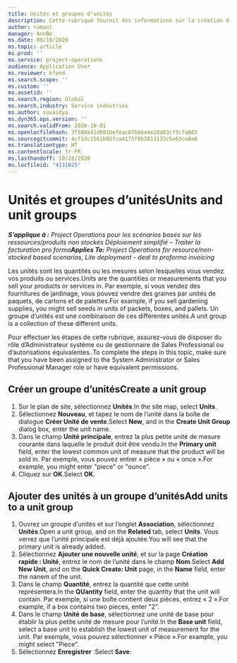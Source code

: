 ```yaml
---
title: Unités et groupes d’unités
description: Cette rubrique fournit des informations sur la création d’unités et de groupes d’unités dans Dynamics 365 Project Operations.
author: rumant
manager: AnnBe
ms.date: 09/18/2020
ms.topic: article
ms.prod: ''
ms.service: project-operations
audience: Application User
ms.reviewer: kfend
ms.search.scope: ''
ms.custom: ''
ms.assetid: ''
ms.search.region: Global
ms.search.industry: Service industries
ms.author: suvaidya
ms.dyn365.ops.version: ''
ms.search.validFrom: 2020-10-01
ms.openlocfilehash: 3f588e41d001befeac87bb6a4e28a83cf5cfa865
ms.sourcegitcommit: 4cf1dc1561b92fca4175f0b3813133c5e63ce8e6
ms.translationtype: HT
ms.contentlocale: fr-FR
ms.lasthandoff: 10/28/2020
ms.locfileid: "4131025"
---
```

# <a name="units-and-unit-groups"></a><span data-ttu-id="c6e07-103">Unités et groupes d’unités</span><span class="sxs-lookup"><span data-stu-id="c6e07-103">Units and unit groups</span></span>

<span data-ttu-id="c6e07-104">_**S’applique à :** Project Operations pour les scénarios basés sur les ressources/produits non stockés Déploiement simplifié – Traiter la facturation pro forma_</span><span class="sxs-lookup"><span data-stu-id="c6e07-104">_**Applies To:** Project Operations for resource/non-stocked based scenarios, Lite deployment - deal to proforma invoicing_</span></span>

<span data-ttu-id="c6e07-105">Les unités sont les quantités ou les mesures selon lesquelles vous vendez vos produits ou services.</span><span class="sxs-lookup"><span data-stu-id="c6e07-105">Units are the quantities or measurements that you sell your products or services in.</span></span> <span data-ttu-id="c6e07-106">Par exemple, si vous vendez des fournitures de jardinage, vous pouvez vendre des graines par unités de paquets, de cartons et de palettes.</span><span class="sxs-lookup"><span data-stu-id="c6e07-106">For example, if you sell gardening supplies, you might sell seeds in units of packets, boxes, and pallets.</span></span> <span data-ttu-id="c6e07-107">Un groupe d’unités est une combinaison de ces différentes unités.</span><span class="sxs-lookup"><span data-stu-id="c6e07-107">A unit group is a collection of these different units.</span></span>

<span data-ttu-id="c6e07-108">Pour effectuer les étapes de cette rubrique, assurez-vous de disposer du rôle d’Administrateur système ou de gestionnaire de Sales Professional ou d’autorisations équivalentes..</span><span class="sxs-lookup"><span data-stu-id="c6e07-108">To complete the steps in this topic, make sure that you have been assigned to the System Administrator or Sales Professional Manager role or have equivalent permissions.</span></span>

## <a name="create-a-unit-group"></a><span data-ttu-id="c6e07-109">Créer un groupe d’unités</span><span class="sxs-lookup"><span data-stu-id="c6e07-109">Create a unit group</span></span>

1. <span data-ttu-id="c6e07-110">Sur le plan de site, sélectionnez **Unités**.</span><span class="sxs-lookup"><span data-stu-id="c6e07-110">In the site map, select **Units**.</span></span>
2. <span data-ttu-id="c6e07-111">Sélectionnez **Nouveau**, et tapez le nom de l’unité dans la boîte de dialogue **Créer Unité de vente**.</span><span class="sxs-lookup"><span data-stu-id="c6e07-111">Select **New**, and in the **Create Unit Group** dialog box, enter the unit name.</span></span>
3. <span data-ttu-id="c6e07-112">Dans le champ **Unité principale**, entrez la plus petite unité de mesure courante dans laquelle le produit doit être vendu.</span><span class="sxs-lookup"><span data-stu-id="c6e07-112">In the **Primary unit** field, enter the lowest common unit of measure that the product will be sold in.</span></span> <span data-ttu-id="c6e07-113">Par exemple, vous pouvez entrer « pièce » ou « once ».</span><span class="sxs-lookup"><span data-stu-id="c6e07-113">For example, you might enter "piece" or "ounce".</span></span>
4. <span data-ttu-id="c6e07-114">Cliquez sur **OK**.</span><span class="sxs-lookup"><span data-stu-id="c6e07-114">Select **OK**.</span></span>

## <a name="add-units-to-a-unit-group"></a><span data-ttu-id="c6e07-115">Ajouter des unités à un groupe d’unités</span><span class="sxs-lookup"><span data-stu-id="c6e07-115">Add units to a unit group</span></span>

1. <span data-ttu-id="c6e07-116">Ouvrez un groupe d’unités et sur l’onglet **Association**, sélectionnez **Unités**.</span><span class="sxs-lookup"><span data-stu-id="c6e07-116">Open a unit group, and on the **Related** tab, select **Units**.</span></span> <span data-ttu-id="c6e07-117">Vous verrez que l’unité principale est déjà ajoutée.</span><span class="sxs-lookup"><span data-stu-id="c6e07-117">You will see that the primary unit is already added.</span></span>
2. <span data-ttu-id="c6e07-118">Sélectionnez **Ajouter une nouvelle unité**, et sur la page **Création rapide : Unité**, entrez le nom de l’unité dans le champ **Nom**.</span><span class="sxs-lookup"><span data-stu-id="c6e07-118">Select **Add New Unit**, and on the **Quick Create: Unit** page, in the **Name** field, enter the nanem of the unit.</span></span>
3. <span data-ttu-id="c6e07-119">Dans le champ **Quantité**, entrez la quantité que cette unité représentera.</span><span class="sxs-lookup"><span data-stu-id="c6e07-119">In the **QUantity** field, enter the quantity that the unit will contain.</span></span> <span data-ttu-id="c6e07-120">Par exemple, si une boîte contient deux pièces, entrez « 2 ».</span><span class="sxs-lookup"><span data-stu-id="c6e07-120">For example, if a box contains two pieces, enter "2".</span></span> 
4. <span data-ttu-id="c6e07-121">Dans le champ **Unité de base**, sélectionnez une unité de base pour établir la plus petite unité de mesure pour l’unité.</span><span class="sxs-lookup"><span data-stu-id="c6e07-121">In the **Base unit** field, select a base unit to establish the lowest unit of measurement for the unit.</span></span> <span data-ttu-id="c6e07-122">Par exemple, vous pouvez sélectionner « Pièce ».</span><span class="sxs-lookup"><span data-stu-id="c6e07-122">For example, you might select "Piece".</span></span>
5. <span data-ttu-id="c6e07-123">Sélectionnez **Enregistrer** :</span><span class="sxs-lookup"><span data-stu-id="c6e07-123">Select **Save**:</span></span>
